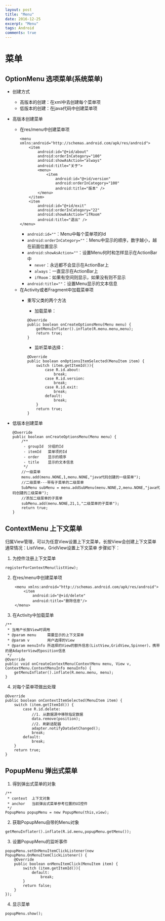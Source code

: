```yaml
---
layout: post
title: "Menu"
date: 2016-12-25
excerpt: "Menu"
tags: Android
comments: true
---
```


# 菜单
## OptionMenu 选项菜单(系统菜单)
- 创建方式
    - 高版本的创建：在xml中去创建每个菜单项
    - 低版本的创建：在java代码中创建菜单项
- 高版本创建菜单
    - 在res/menu中创建菜单项
        ```
        <menu xmlns:android="http://schemas.android.com/apk/res/android">
            <item
                android:id="@+id/about"
                android:orderInCategory="100"
                android:showAsAction="always"
                android:title="关于">
                <menu>
                    <item
                        android:id="@+id/version"
                        android:orderInCategory="100"
                        android:title="版本" />
                </menu>
            </item>
            <item
                android:id="@+id/exit"
                android:orderInCategory="22"
                android:showAsAction="ifRoom"
                android:title="退出" />
        </menu>
        ```
        - ``android:id=""``：Menu中每个菜单项的Id
        - ``android:orderInCategory=""``：Menu中显示的顺序，数字越小，越在前面位置显示
        - ``android:showAsAction=""``：设置Menu何时和怎样显示在ActionBar中
            - ``never``：永远都不会显示在ActionBar上
            - ``always``：一直显示在ActionBar上
            - ``ifRoom``：如果有空间则显示，如果没有则不显示
        - ``android:title=""``：设置Menu显示的文本信息
    - 在Activity或者Fragment中加载菜单项
        - 重写父类的两个方法
            - 加载菜单：
            ```
            @Override
            public boolean onCreateOptionsMenu(Menu menu) {
                getMenuInflater().inflate(R.menu.menu,menu);
                return true;
            }
            ```

            - 监听菜单选择：
            ```
            @Override
            public boolean onOptionsItemSelected(MenuItem item) {
                switch (item.getItemId()){
                    case R.id.about:
                        break;
                    case R.id.version:
                        break;
                    case R.id.exit:
                        break;
                    default:
                        break;
                }
                return true;
            }
            ```

- 低版本创建菜单

    ```
    @Override
    public boolean onCreateOptionsMenu(Menu menu) {
        /**
         - groupId  分组的Id
         - itemId   菜单项的Id
         - order    显示的顺序
         - title    显示的文本信息
         */
        //一级菜单
        menu.add(menu.NONE,1,menu.NONE,"java代码创建的一级菜单");
        //二级菜单---带有子菜单的二级菜单
        SubMenu subMenu = menu.addSubMenu(menu.NONE,2,menu.NONE,"java代码创建的二级菜单");
        //添加二级菜单的子菜单
        subMenu.add(menu.NONE,21,1,"二级菜单的子菜单");
        return true;
    }
    ```

## ContextMenu 上下文菜单
归属View管理，可以为任意View设置上下文菜单，长按View会创建上下文菜单
通常情况：ListView，GridView设置上下文菜单
步骤如下：
1. 为控件注册上下文菜单
```
registerForContextMenu(listView);
```
2. 在res/menu中创建菜单项

        <menu xmlns:android="http://schemas.android.com/apk/res/android">
            <item
                android:id="@+id/delete"
                android:title="删除信息"/>
        </menu>
3. 在Activity中加载菜单
```
/**
 * 当用户长按View时调用
 * @param menu     需要显示的上下文菜单
 * @param v        用户选择的View
 * @param menuInfo 所选择的View的额外信息(ListView,GridView,Spinner)，携带的是AdapterView的position信息
 */
@Override
public void onCreateContextMenu(ContextMenu menu, View v, ContextMenu.ContextMenuInfo menuInfo) {
    getMenuInflater().inflate(R.menu.menu, menu);
}
```
4. 对每个菜单项做出处理
```
@Override
public boolean onContextItemSelected(MenuItem item) {
    switch (item.getItemId()) {
        case R.id.delete:
            //1. 从数据源中移除指定数据
            data.remove(position);
            //2. 刷新适配器
            adapter.notifyDataSetChanged();
            break;
        default:
            break;
    }
    return true;
}
```

## PopupMenu 弹出式菜单
1. 得到弹出式菜单的对象
```
/**
 * context  上下文对象
 * anchor   当前弹出式菜单参考位置的UI控件
 */
PopupMenu popupMenu = new PopupMenu(this,view);
```
2. 获取PopupMenu自带的Menu对象
```
getMenuInflater().inflate(R.id.menu,popupMenu.getMenu());
```
3. 设置PopupMenu的监听事件
```
popupMenu.setOnMenuItemClickListener(new PopupMenu.OnMenuItemClickListener() {
    @Override
    public boolean onMenuItemClick(MenuItem item) {
        switch (item.getItemId()){
            default:
                break;
        }
        return false;
    }
});
```
4. 显示菜单
```
popupMenu.show();
```





